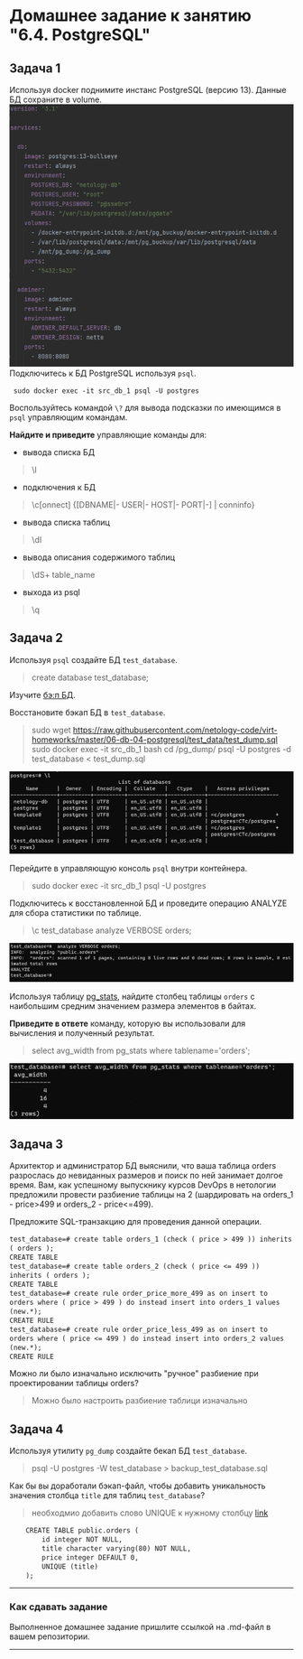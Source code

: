 # Домашнее задание к занятию "6.4. PostgreSQL"

## Задача 1

Используя docker поднимите инстанс PostgreSQL (версию 13). Данные БД сохраните в volume.
![image.png](image.png)
Подключитесь к БД PostgreSQL используя `psql`.
``` 
 sudo docker exec -it src_db_1 psql -U postgres
```
Воспользуйтесь командой `\?` для вывода подсказки по имеющимся в `psql` управляющим командам.

**Найдите и приведите** управляющие команды для:
- вывода списка БД
>\l
- подключения к БД
>\c[onnect] {[DBNAME|- USER|- HOST|- PORT|-] | conninfo}
- вывода списка таблиц
>\dl
- вывода описания содержимого таблиц
>\dS+ table_name
- выхода из psql
>\q

## Задача 2

Используя `psql` создайте БД `test_database`.
>create database test_database;

Изучите [бэ:п БД](https://github.com/netology-code/virt-homeworks/tree/master/06-db-04-postgresql/test_data).

Восстановите бэкап БД в `test_database`.
>sudo wget https://raw.githubusercontent.com/netology-code/virt-homeworks/master/06-db-04-postgresql/test_data/test_dump.sql
> sudo docker exec -it src_db_1 bash
> cd /pg_dump/
>psql -U postgres -d test_database < test_dump.sql

![image_1.png](image_1.png)

Перейдите в управляющую консоль `psql` внутри контейнера.
> sudo docker exec -it src_db_1 psql -U postgres

Подключитесь к восстановленной БД и проведите операцию ANALYZE для сбора статистики по таблице.
>\c test_database
> analyze VERBOSE orders;

![image_2.png](image_2.png)

Используя таблицу [pg_stats](https://postgrespro.ru/docs/postgresql/12/view-pg-stats), найдите столбец таблицы `orders` 
с наибольшим средним значением размера элементов в байтах.

**Приведите в ответе** команду, которую вы использовали для вычисления и полученный результат.
>select avg_width from pg_stats where tablename='orders';

![image_3.png](image_3.png)

## Задача 3

Архитектор и администратор БД выяснили, что ваша таблица orders разрослась до невиданных размеров и
поиск по ней занимает долгое время. Вам, как успешному выпускнику курсов DevOps в нетологии предложили
провести разбиение таблицы на 2 (шардировать на orders_1 - price>499 и orders_2 - price<=499).

Предложите SQL-транзакцию для проведения данной операции.
``` 
test_database=# create table orders_1 (check ( price > 499 )) inherits ( orders );
CREATE TABLE
test_database=# create table orders_2 (check ( price <= 499 )) inherits ( orders );
CREATE TABLE
test_database=# create rule order_price_more_499 as on insert to orders where ( price > 499 ) do instead insert into orders_1 values (new.*);
CREATE RULE
test_database=# create rule order_price_less_499 as on insert to orders where ( price <= 499 ) do instead insert into orders_2 values (new.*);
CREATE RULE
```

Можно ли было изначально исключить "ручное" разбиение при проектировании таблицы orders?
>Можно было настроить разбиение таблици изначально
## Задача 4

Используя утилиту `pg_dump` создайте бекап БД `test_database`.
>psql -U postgres -W test_database > backup_test_database.sql

Как бы вы доработали бэкап-файл, чтобы добавить уникальность значения столбца `title` для таблиц `test_database`?
>необходмио добавить слово UNIQUE к нужному столбцу [link](https://www.postgresql.org/docs/9.4/ddl-constraints.html)

``` 
	CREATE TABLE public.orders (  
	    id integer NOT NULL,  
	    title character varying(80) NOT NULL,  
	    price integer DEFAULT 0,  
	    UNIQUE (title)  
	);  
```
---

### Как cдавать задание

Выполненное домашнее задание пришлите ссылкой на .md-файл в вашем репозитории.

---
